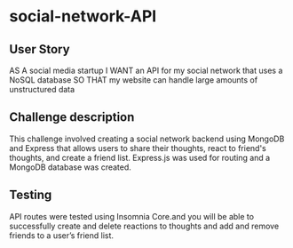 # social-network-API

## User Story
AS A social media startup
I WANT an API for my social network that uses a NoSQL database
SO THAT my website can handle large amounts of unstructured data

##  Challenge description 
This challenge involved creating a social network backend using MongoDB and Express that allows users to share their thoughts, react to friend's thoughts, and create a friend list. 
Express.js was used for routing and a MongoDB database was created.

## Testing 
API routes were tested using Insomnia Core.and you will be able to successfully create and delete reactions to thoughts and add and remove friends to a user’s friend list.